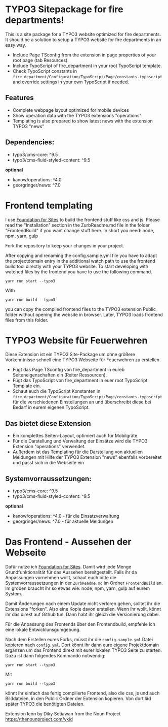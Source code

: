 # TYPO3 Sitepackage for fire departments!

This is a site package for a TYPO3 website optimized for fire departments. It should be a solution to setup a TYPO3 website for fire departments in an easy way.

 * Include Page TSconfig from the extension in page properties of your root page (tab Resources).
 * Include TypoScript of fire_department in your root TypoScript template.
 * Check TypoScript constants in `fire_department/Configuration/TypoScript/Page/constants.typoscript` and override settings in your own TypoScript if needed.

## Features

* Complete webpage layout optimized for mobile devices
* Show operation data with the TYPO3 extensions "operations"
* Templating is also prepared to show latest news with the extension TYPO3 "news"

## Dependencies:

* typo3/cms-core: ^9.5
* typo3/cms-fluid-styled-content: ^9.5

**optional**

* kanow/operations: ^4.0
* georgringer/news: ^7.0

# Frontend templating

I use [Foundation for Sites](http://foundation.zurb.com/sites) to build the frontend stuff like css and js. Please read the "Installation" section in the ZurbReadme.md file in the folder "FrontendBuild" if you want change stuff here. In short you need: node, npm, yarn, gulp

Fork the repository to keep your changes in your project.

After copying and renaming the config.sample.yml file you have to adapt the projectdomain entry in the additional watch path to use the frontend build tool directly with your TYPO3 website. To start developing with watched files by the frontend you have to use the following command.

    yarn run start --typo3

With

    yarn run build --typo3

you can copy the compiled frontend files to the TYPO3 extension Public folder without opening the website in browser. Later, TYPO3 loads frontend files from this folder.

# TYPO3 Website für Feuerwehren

Diese Extension ist ein TYPO3 Site-Package um ohne größere Vorkenntnisse schnell eine TYPO3 Webseite für Feuerwehren zu erstellen.

  * Fügt das Page TSconfig von fire_department in eureb Seiteneigenschaften ein (Reiter Ressourcen).
  * Fügt das TypoScript von fire_department in euer root TypoScript Template ein.
  * Schaut euch die TypoScript Konstanten in `fire_department/Configuration/TypoScript/Page/constants.typoscript` für die verschiedenen Einstellungen an und überschreibt diese bei Bedarf in eurem eigenen TypoScript.

## Das bietet diese Extension

* Ein komplettes Seiten-Layout, optimiert auch für Mobilgräte
* Für die Darstellung und Verwaltung der Einsätze wird die TYPO3 Extension "operations" verwendet.
* Außerdem ist das Templating für die Darstellung von aktuellen Meldungen mit Hilfe der TYPO3 Extension "news" ebenfalls vorbereitet und passt sich in die Webseite ein

## Systemvorraussetzungen:

* typo3/cms-core: ^9.5
* typo3/cms-fluid-styled-content: ^9.5

**optional**

* kanow/operations: ^4.0 - für die Einsatzverwaltung
* georgringer/news: ^7.0 - für aktuelle Meldungen

# Das Frontend - Aussehen der Webseite

Dafür nutze ich [Foundation for Sites](http://foundation.zurb.com/sites). Damit wird jede Menge Grundfunktionalität für das Aussehen bereitgestellt. Falls ihr da Anpassungen vornehmen wollt, schaut euch bitte die Systemvorraussetzungen in der `ZurbReadme.md` im Ordner `FrontendBuild` an. Im groben braucht ihr so etwas wie: node, npm, yarn, gulp auf eurem System.

Damit Änderungen nach einem Update nicht verloren gehen, solltet ihr die Extensions "forken". Also eine Kopie davon erstellen. Wenn ihr wollt, könnt ihr das direkt auf Github tun. Dann habt ihr gleich die Versionierung dabei.

Für die Anpassung des Frontends über den Frontendbuild, empfehle ich eine lokale Entwicklunsgumgebung.

Nach dem Erstellen eures Forks, müsst ihr die `config.sample.yml` Datei kopieren nach `config.yml`. Dort könnt ihr dann eure eigene Projektdomain ergänzen um das Frontend direkt mit eurer lokalen TYPO3 Seite zu starten. Dazu ist dann folgendes Kommando notwendig:

    yarn run start --typo3

Mit

    yarn run build --typo3

könnt ihr einfach das fertig compilierte Frontend, also die css, js und auch Bilddateien, in den Public Ordner der Extension kopieren. Von dort läd später  TYPO3 die benötigten Dateien.


Extension Icon by Diky Setiawan from the Noun Project https://thenounproject.com/ykid
